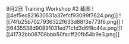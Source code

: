 9月2日 Training Workshop #2 截图
![[4ef5ec821630531a37efcf93099f7624.png]]
![[74fb25b7027936322f633d88f3e773f6.png]]
![[6435538d90891031ed71cfd3d6f8c44a.png]]![[41732bb08708bbb50facff20fb54b9e3.png]]
